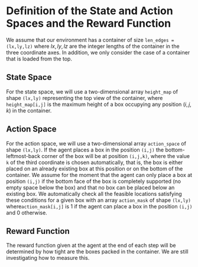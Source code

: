 # Definition of the State and Action Spaces and the Reward Function

We assume that our environment has a container of size `len_edges = (lx,ly,lz)` where $lx,ly,lz$ are the 
integer lengths of the container in the three coordinate axes. In addition, we only consider the case of 
a container that is loaded from the top. 

## State Space
For the state space, we will use a two-dimensional array `height_map` of shape `(lx,ly)` representing the top view of the 
container, where `height_map[i,j]` is the maximum height of a box occupying any position $(i,j,k)$ in the container.

## Action Space
For the action space, we will use a two-dimensional array `action_space` of shape `(lx,ly)`. If the agent places a box in
the position `(i,j)` the bottom-leftmost-back corner of the box will be at position `(i,j,k)`, where the value `k` of
the third coordinate is chosen automatically, that is, the box is either placed on an already existing
box at this position or on the bottom of the container.  We assume for the moment that the agent can only place a box 
at position `(i,j)` if the bottom face of the box is completely supported (no empty space below the box) and that no box
can be placed below an existing box. We automatically check all the feasible locations satisfying these conditions for
a given box with an array `action_mask` of shape `(lx,ly)` where`action_mask[i,j]` is 1 if the agent can place
a box in the position `(i,j)` and 0 otherwise. 


## Reward Function
The reward function given at the agent at the end of each step will be determined by how tight are the boxes packed in
the container. We are still investigating how to measure this.



